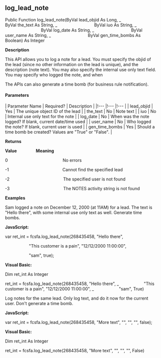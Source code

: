 log_lead_note
---------------

Public Function log_lead_note(ByVal lead_objid As Long, _
                              ByVal the_text As String, _
                              ByVal iuo As String, _
                              ByVal log_date As String, _
                              ByVal user_name As String, _
                              ByVal gen_time_bombs As Boolean) As Integer

**Description**

This API allows you to log a note for a lead. You must specify the objid of the lead (since no other information on the lead is unique), and the description (note text). You may also specify the internal use only text field. You may specify who logged the note, and when

The APIs can also generate a time bomb (for business rule notification).

#### Parameters

| Parameter Name | Required? | Description |
|!--- |!--- |!--- |
| lead_objid | Yes | The unique object ID of the lead |
| the_text | No | Note text |
| iuo | No | Internal use only text for the note |
| log_date | No | When was the note logged? If blank, current date/time used |
| user_name | No | Who logged the note? If blank, current user is used |
| gen_time_bombs | Yes | Should a time bomb be created? Values are "True" or "False". |

**Returns**

**Value**                **Meaning**

0                                              No errors

-1                                             Cannot find the specified lead

-2                                             The specified user is not found

-3                                             The NOTES activity string is not found

**Examples**

 Sam logged a note on December 12, 2000 (at 11AM) for a lead. The text is "Hello there", with some internal use only text as well. Generate time bombs.

**JavaScript:**

var ret_int = fcsfa.log_lead_note(268435458, "Hello there",

                    "This customer is a pain", "12/12/2000 11:00:00",

                    "sam", true);

**Visual Basic:**

Dim ret_int As Integer

ret_int = fcsfa.log_lead_note(268435458, "Hello there", _
                    "This customer is a pain", "12/12/2000 11:00:00", _
                    "sam", True)

 Log notes for the same lead. Only log text, and do it now for the current user. Don't generate a time bomb.

**JavaScript:**

var ret_int = fcsfa.log_lead_note(268435458, "More text", "", "", "", false);

**Visual Basic:**

Dim ret_int As Integer

ret_int = fcsfa.log_lead_note(268435458, "More text", "", "", "", False)